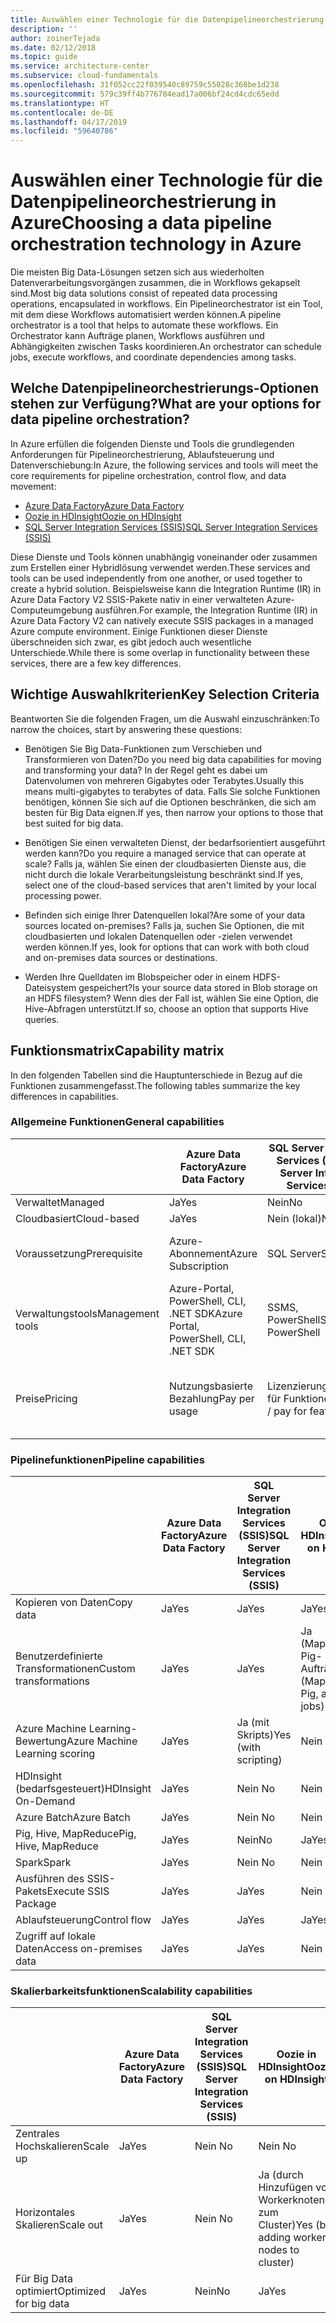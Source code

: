 ```yaml
---
title: Auswählen einer Technologie für die Datenpipelineorchestrierung
description: ''
author: zoinerTejada
ms.date: 02/12/2018
ms.topic: guide
ms.service: architecture-center
ms.subservice: cloud-fundamentals
ms.openlocfilehash: 31f052cc22f039540c89759c55028c368be1d238
ms.sourcegitcommit: 579c39ff4b776704ead17a006bf24cd4cdc65edd
ms.translationtype: HT
ms.contentlocale: de-DE
ms.lasthandoff: 04/17/2019
ms.locfileid: "59640786"
---
```

# <a name="choosing-a-data-pipeline-orchestration-technology-in-azure"></a><span data-ttu-id="8f9fe-102">Auswählen einer Technologie für die Datenpipelineorchestrierung in Azure</span><span class="sxs-lookup"><span data-stu-id="8f9fe-102">Choosing a data pipeline orchestration technology in Azure</span></span>

<span data-ttu-id="8f9fe-103">Die meisten Big Data-Lösungen setzen sich aus wiederholten Datenverarbeitungsvorgängen zusammen, die in Workflows gekapselt sind.</span><span class="sxs-lookup"><span data-stu-id="8f9fe-103">Most big data solutions consist of repeated data processing operations, encapsulated in workflows.</span></span> <span data-ttu-id="8f9fe-104">Ein Pipelineorchestrator ist ein Tool, mit dem diese Workflows automatisiert werden können.</span><span class="sxs-lookup"><span data-stu-id="8f9fe-104">A pipeline orchestrator is a tool that helps to automate these workflows.</span></span> <span data-ttu-id="8f9fe-105">Ein Orchestrator kann Aufträge planen, Workflows ausführen und Abhängigkeiten zwischen Tasks koordinieren.</span><span class="sxs-lookup"><span data-stu-id="8f9fe-105">An orchestrator can schedule jobs, execute workflows, and coordinate dependencies among tasks.</span></span>

## <a name="what-are-your-options-for-data-pipeline-orchestration"></a><span data-ttu-id="8f9fe-106">Welche Datenpipelineorchestrierungs-Optionen stehen zur Verfügung?</span><span class="sxs-lookup"><span data-stu-id="8f9fe-106">What are your options for data pipeline orchestration?</span></span>

<span data-ttu-id="8f9fe-107">In Azure erfüllen die folgenden Dienste und Tools die grundlegenden Anforderungen für Pipelineorchestrierung, Ablaufsteuerung und Datenverschiebung:</span><span class="sxs-lookup"><span data-stu-id="8f9fe-107">In Azure, the following services and tools will meet the core requirements for pipeline orchestration, control flow, and data movement:</span></span>

- [<span data-ttu-id="8f9fe-108">Azure Data Factory</span><span class="sxs-lookup"><span data-stu-id="8f9fe-108">Azure Data Factory</span></span>](/azure/data-factory/)
- [<span data-ttu-id="8f9fe-109">Oozie in HDInsight</span><span class="sxs-lookup"><span data-stu-id="8f9fe-109">Oozie on HDInsight</span></span>](/azure/hdinsight/hdinsight-use-oozie-linux-mac)
- [<span data-ttu-id="8f9fe-110">SQL Server Integration Services (SSIS)</span><span class="sxs-lookup"><span data-stu-id="8f9fe-110">SQL Server Integration Services (SSIS)</span></span>](/sql/integration-services/sql-server-integration-services)

<span data-ttu-id="8f9fe-111">Diese Dienste und Tools können unabhängig voneinander oder zusammen zum Erstellen einer Hybridlösung verwendet werden.</span><span class="sxs-lookup"><span data-stu-id="8f9fe-111">These services and tools can be used independently from one another, or used together to create a hybrid solution.</span></span> <span data-ttu-id="8f9fe-112">Beispielsweise kann die Integration Runtime (IR) in Azure Data Factory V2 SSIS-Pakete nativ in einer verwalteten Azure-Computeumgebung ausführen.</span><span class="sxs-lookup"><span data-stu-id="8f9fe-112">For example, the Integration Runtime (IR) in Azure Data Factory V2 can natively execute SSIS packages in a managed Azure compute environment.</span></span> <span data-ttu-id="8f9fe-113">Einige Funktionen dieser Dienste überschneiden sich zwar, es gibt jedoch auch wesentliche Unterschiede.</span><span class="sxs-lookup"><span data-stu-id="8f9fe-113">While there is some overlap in functionality between these services, there are a few key differences.</span></span>

## <a name="key-selection-criteria"></a><span data-ttu-id="8f9fe-114">Wichtige Auswahlkriterien</span><span class="sxs-lookup"><span data-stu-id="8f9fe-114">Key Selection Criteria</span></span>

<span data-ttu-id="8f9fe-115">Beantworten Sie die folgenden Fragen, um die Auswahl einzuschränken:</span><span class="sxs-lookup"><span data-stu-id="8f9fe-115">To narrow the choices, start by answering these questions:</span></span>

- <span data-ttu-id="8f9fe-116">Benötigen Sie Big Data-Funktionen zum Verschieben und Transformieren von Daten?</span><span class="sxs-lookup"><span data-stu-id="8f9fe-116">Do you need big data capabilities for moving and transforming your data?</span></span> <span data-ttu-id="8f9fe-117">In der Regel geht es dabei um Datenvolumen von mehreren Gigabytes oder Terabytes.</span><span class="sxs-lookup"><span data-stu-id="8f9fe-117">Usually this means multi-gigabytes to terabytes of data.</span></span> <span data-ttu-id="8f9fe-118">Falls Sie solche Funktionen benötigen, können Sie sich auf die Optionen beschränken, die sich am besten für Big Data eignen.</span><span class="sxs-lookup"><span data-stu-id="8f9fe-118">If yes, then narrow your options to those that best suited for big data.</span></span>

- <span data-ttu-id="8f9fe-119">Benötigen Sie einen verwalteten Dienst, der bedarfsorientiert ausgeführt werden kann?</span><span class="sxs-lookup"><span data-stu-id="8f9fe-119">Do you require a managed service that can operate at scale?</span></span> <span data-ttu-id="8f9fe-120">Falls ja, wählen Sie einen der cloudbasierten Dienste aus, die nicht durch die lokale Verarbeitungsleistung beschränkt sind.</span><span class="sxs-lookup"><span data-stu-id="8f9fe-120">If yes, select one of the cloud-based services that aren't limited by your local processing power.</span></span>

- <span data-ttu-id="8f9fe-121">Befinden sich einige Ihrer Datenquellen lokal?</span><span class="sxs-lookup"><span data-stu-id="8f9fe-121">Are some of your data sources located on-premises?</span></span> <span data-ttu-id="8f9fe-122">Falls ja, suchen Sie Optionen, die mit cloudbasierten und lokalen Datenquellen oder -zielen verwendet werden können.</span><span class="sxs-lookup"><span data-stu-id="8f9fe-122">If yes, look for options that can work with both cloud and on-premises data sources or destinations.</span></span>

- <span data-ttu-id="8f9fe-123">Werden Ihre Quelldaten im Blobspeicher oder in einem HDFS-Dateisystem gespeichert?</span><span class="sxs-lookup"><span data-stu-id="8f9fe-123">Is your source data stored in Blob storage on an HDFS filesystem?</span></span> <span data-ttu-id="8f9fe-124">Wenn dies der Fall ist, wählen Sie eine Option, die Hive-Abfragen unterstützt.</span><span class="sxs-lookup"><span data-stu-id="8f9fe-124">If so, choose an option that supports Hive queries.</span></span>

## <a name="capability-matrix"></a><span data-ttu-id="8f9fe-125">Funktionsmatrix</span><span class="sxs-lookup"><span data-stu-id="8f9fe-125">Capability matrix</span></span>

<span data-ttu-id="8f9fe-126">In den folgenden Tabellen sind die Hauptunterschiede in Bezug auf die Funktionen zusammengefasst.</span><span class="sxs-lookup"><span data-stu-id="8f9fe-126">The following tables summarize the key differences in capabilities.</span></span>

### <a name="general-capabilities"></a><span data-ttu-id="8f9fe-127">Allgemeine Funktionen</span><span class="sxs-lookup"><span data-stu-id="8f9fe-127">General capabilities</span></span>

| | <span data-ttu-id="8f9fe-128">Azure Data Factory</span><span class="sxs-lookup"><span data-stu-id="8f9fe-128">Azure Data Factory</span></span> | <span data-ttu-id="8f9fe-129">SQL Server Integration Services (SSIS)</span><span class="sxs-lookup"><span data-stu-id="8f9fe-129">SQL Server Integration Services (SSIS)</span></span> | <span data-ttu-id="8f9fe-130">Oozie in HDInsight</span><span class="sxs-lookup"><span data-stu-id="8f9fe-130">Oozie on HDInsight</span></span>
| --- | --- | --- | --- |
| <span data-ttu-id="8f9fe-131">Verwaltet</span><span class="sxs-lookup"><span data-stu-id="8f9fe-131">Managed</span></span> | <span data-ttu-id="8f9fe-132">Ja</span><span class="sxs-lookup"><span data-stu-id="8f9fe-132">Yes</span></span> | <span data-ttu-id="8f9fe-133">Nein</span><span class="sxs-lookup"><span data-stu-id="8f9fe-133">No</span></span> | <span data-ttu-id="8f9fe-134">Ja</span><span class="sxs-lookup"><span data-stu-id="8f9fe-134">Yes</span></span> |
| <span data-ttu-id="8f9fe-135">Cloudbasiert</span><span class="sxs-lookup"><span data-stu-id="8f9fe-135">Cloud-based</span></span> | <span data-ttu-id="8f9fe-136">Ja</span><span class="sxs-lookup"><span data-stu-id="8f9fe-136">Yes</span></span> | <span data-ttu-id="8f9fe-137">Nein (lokal)</span><span class="sxs-lookup"><span data-stu-id="8f9fe-137">No (local)</span></span> | <span data-ttu-id="8f9fe-138">Ja</span><span class="sxs-lookup"><span data-stu-id="8f9fe-138">Yes</span></span> |
| <span data-ttu-id="8f9fe-139">Voraussetzung</span><span class="sxs-lookup"><span data-stu-id="8f9fe-139">Prerequisite</span></span> | <span data-ttu-id="8f9fe-140">Azure-Abonnement</span><span class="sxs-lookup"><span data-stu-id="8f9fe-140">Azure Subscription</span></span> | <span data-ttu-id="8f9fe-141">SQL Server</span><span class="sxs-lookup"><span data-stu-id="8f9fe-141">SQL Server</span></span>  | <span data-ttu-id="8f9fe-142">Azure-Abonnement, HDInsight-Cluster</span><span class="sxs-lookup"><span data-stu-id="8f9fe-142">Azure Subscription, HDInsight cluster</span></span> |
| <span data-ttu-id="8f9fe-143">Verwaltungstools</span><span class="sxs-lookup"><span data-stu-id="8f9fe-143">Management tools</span></span> | <span data-ttu-id="8f9fe-144">Azure-Portal, PowerShell, CLI, .NET SDK</span><span class="sxs-lookup"><span data-stu-id="8f9fe-144">Azure Portal, PowerShell, CLI, .NET SDK</span></span> | <span data-ttu-id="8f9fe-145">SSMS, PowerShell</span><span class="sxs-lookup"><span data-stu-id="8f9fe-145">SSMS, PowerShell</span></span> | <span data-ttu-id="8f9fe-146">Bash-Shell, Oozie-REST-API, Oozie-Webbenutzeroberfläche</span><span class="sxs-lookup"><span data-stu-id="8f9fe-146">Bash shell, Oozie REST API, Oozie web UI</span></span> |
| <span data-ttu-id="8f9fe-147">Preise</span><span class="sxs-lookup"><span data-stu-id="8f9fe-147">Pricing</span></span> | <span data-ttu-id="8f9fe-148">Nutzungsbasierte Bezahlung</span><span class="sxs-lookup"><span data-stu-id="8f9fe-148">Pay per usage</span></span> | <span data-ttu-id="8f9fe-149">Lizenzierung/Bezahlung für Funktionen</span><span class="sxs-lookup"><span data-stu-id="8f9fe-149">Licensing / pay for features</span></span> | <span data-ttu-id="8f9fe-150">Keine Zusatzgebühren (nur Gebühren für die Ausführung des HDInsight-Clusters)</span><span class="sxs-lookup"><span data-stu-id="8f9fe-150">No additional charge on top of running the HDInsight cluster</span></span> |

### <a name="pipeline-capabilities"></a><span data-ttu-id="8f9fe-151">Pipelinefunktionen</span><span class="sxs-lookup"><span data-stu-id="8f9fe-151">Pipeline capabilities</span></span>

| | <span data-ttu-id="8f9fe-152">Azure Data Factory</span><span class="sxs-lookup"><span data-stu-id="8f9fe-152">Azure Data Factory</span></span> | <span data-ttu-id="8f9fe-153">SQL Server Integration Services (SSIS)</span><span class="sxs-lookup"><span data-stu-id="8f9fe-153">SQL Server Integration Services (SSIS)</span></span> | <span data-ttu-id="8f9fe-154">Oozie in HDInsight</span><span class="sxs-lookup"><span data-stu-id="8f9fe-154">Oozie on HDInsight</span></span>
| --- | --- | --- | --- |
| <span data-ttu-id="8f9fe-155">Kopieren von Daten</span><span class="sxs-lookup"><span data-stu-id="8f9fe-155">Copy data</span></span> | <span data-ttu-id="8f9fe-156">Ja</span><span class="sxs-lookup"><span data-stu-id="8f9fe-156">Yes</span></span> | <span data-ttu-id="8f9fe-157">Ja</span><span class="sxs-lookup"><span data-stu-id="8f9fe-157">Yes</span></span> | <span data-ttu-id="8f9fe-158">Ja</span><span class="sxs-lookup"><span data-stu-id="8f9fe-158">Yes</span></span> |
| <span data-ttu-id="8f9fe-159">Benutzerdefinierte Transformationen</span><span class="sxs-lookup"><span data-stu-id="8f9fe-159">Custom transformations</span></span> | <span data-ttu-id="8f9fe-160">Ja</span><span class="sxs-lookup"><span data-stu-id="8f9fe-160">Yes</span></span> | <span data-ttu-id="8f9fe-161">Ja</span><span class="sxs-lookup"><span data-stu-id="8f9fe-161">Yes</span></span> | <span data-ttu-id="8f9fe-162">Ja (MapReduce-, Pig- und Hive-Aufträge)</span><span class="sxs-lookup"><span data-stu-id="8f9fe-162">Yes (MapReduce, Pig, and Hive jobs)</span></span> |
| <span data-ttu-id="8f9fe-163">Azure Machine Learning-Bewertung</span><span class="sxs-lookup"><span data-stu-id="8f9fe-163">Azure Machine Learning scoring</span></span> | <span data-ttu-id="8f9fe-164">Ja</span><span class="sxs-lookup"><span data-stu-id="8f9fe-164">Yes</span></span> | <span data-ttu-id="8f9fe-165">Ja (mit Skripts)</span><span class="sxs-lookup"><span data-stu-id="8f9fe-165">Yes (with scripting)</span></span> | <span data-ttu-id="8f9fe-166">Nein </span><span class="sxs-lookup"><span data-stu-id="8f9fe-166">No</span></span> |
| <span data-ttu-id="8f9fe-167">HDInsight (bedarfsgesteuert)</span><span class="sxs-lookup"><span data-stu-id="8f9fe-167">HDInsight On-Demand</span></span> | <span data-ttu-id="8f9fe-168">Ja</span><span class="sxs-lookup"><span data-stu-id="8f9fe-168">Yes</span></span> | <span data-ttu-id="8f9fe-169">Nein </span><span class="sxs-lookup"><span data-stu-id="8f9fe-169">No</span></span> | <span data-ttu-id="8f9fe-170">Nein </span><span class="sxs-lookup"><span data-stu-id="8f9fe-170">No</span></span> |
| <span data-ttu-id="8f9fe-171">Azure Batch</span><span class="sxs-lookup"><span data-stu-id="8f9fe-171">Azure Batch</span></span> | <span data-ttu-id="8f9fe-172">Ja</span><span class="sxs-lookup"><span data-stu-id="8f9fe-172">Yes</span></span> | <span data-ttu-id="8f9fe-173">Nein </span><span class="sxs-lookup"><span data-stu-id="8f9fe-173">No</span></span> | <span data-ttu-id="8f9fe-174">Nein </span><span class="sxs-lookup"><span data-stu-id="8f9fe-174">No</span></span> |
| <span data-ttu-id="8f9fe-175">Pig, Hive, MapReduce</span><span class="sxs-lookup"><span data-stu-id="8f9fe-175">Pig, Hive, MapReduce</span></span> | <span data-ttu-id="8f9fe-176">Ja</span><span class="sxs-lookup"><span data-stu-id="8f9fe-176">Yes</span></span> | <span data-ttu-id="8f9fe-177">Nein</span><span class="sxs-lookup"><span data-stu-id="8f9fe-177">No</span></span> | <span data-ttu-id="8f9fe-178">Ja</span><span class="sxs-lookup"><span data-stu-id="8f9fe-178">Yes</span></span> |
| <span data-ttu-id="8f9fe-179">Spark</span><span class="sxs-lookup"><span data-stu-id="8f9fe-179">Spark</span></span> | <span data-ttu-id="8f9fe-180">Ja</span><span class="sxs-lookup"><span data-stu-id="8f9fe-180">Yes</span></span> | <span data-ttu-id="8f9fe-181">Nein </span><span class="sxs-lookup"><span data-stu-id="8f9fe-181">No</span></span> | <span data-ttu-id="8f9fe-182">Nein </span><span class="sxs-lookup"><span data-stu-id="8f9fe-182">No</span></span> |
| <span data-ttu-id="8f9fe-183">Ausführen des SSIS-Pakets</span><span class="sxs-lookup"><span data-stu-id="8f9fe-183">Execute SSIS Package</span></span> | <span data-ttu-id="8f9fe-184">Ja</span><span class="sxs-lookup"><span data-stu-id="8f9fe-184">Yes</span></span> | <span data-ttu-id="8f9fe-185">Ja</span><span class="sxs-lookup"><span data-stu-id="8f9fe-185">Yes</span></span> | <span data-ttu-id="8f9fe-186">Nein </span><span class="sxs-lookup"><span data-stu-id="8f9fe-186">No</span></span> |
| <span data-ttu-id="8f9fe-187">Ablaufsteuerung</span><span class="sxs-lookup"><span data-stu-id="8f9fe-187">Control flow</span></span> | <span data-ttu-id="8f9fe-188">Ja</span><span class="sxs-lookup"><span data-stu-id="8f9fe-188">Yes</span></span> | <span data-ttu-id="8f9fe-189">Ja</span><span class="sxs-lookup"><span data-stu-id="8f9fe-189">Yes</span></span> | <span data-ttu-id="8f9fe-190">Ja</span><span class="sxs-lookup"><span data-stu-id="8f9fe-190">Yes</span></span> |
| <span data-ttu-id="8f9fe-191">Zugriff auf lokale Daten</span><span class="sxs-lookup"><span data-stu-id="8f9fe-191">Access on-premises data</span></span> | <span data-ttu-id="8f9fe-192">Ja</span><span class="sxs-lookup"><span data-stu-id="8f9fe-192">Yes</span></span> | <span data-ttu-id="8f9fe-193">Ja</span><span class="sxs-lookup"><span data-stu-id="8f9fe-193">Yes</span></span> | <span data-ttu-id="8f9fe-194">Nein </span><span class="sxs-lookup"><span data-stu-id="8f9fe-194">No</span></span> |

### <a name="scalability-capabilities"></a><span data-ttu-id="8f9fe-195">Skalierbarkeitsfunktionen</span><span class="sxs-lookup"><span data-stu-id="8f9fe-195">Scalability capabilities</span></span>

| | <span data-ttu-id="8f9fe-196">Azure Data Factory</span><span class="sxs-lookup"><span data-stu-id="8f9fe-196">Azure Data Factory</span></span> | <span data-ttu-id="8f9fe-197">SQL Server Integration Services (SSIS)</span><span class="sxs-lookup"><span data-stu-id="8f9fe-197">SQL Server Integration Services (SSIS)</span></span> | <span data-ttu-id="8f9fe-198">Oozie in HDInsight</span><span class="sxs-lookup"><span data-stu-id="8f9fe-198">Oozie on HDInsight</span></span>
| --- | --- | --- | --- |
| <span data-ttu-id="8f9fe-199">Zentrales Hochskalieren</span><span class="sxs-lookup"><span data-stu-id="8f9fe-199">Scale up</span></span> | <span data-ttu-id="8f9fe-200">Ja</span><span class="sxs-lookup"><span data-stu-id="8f9fe-200">Yes</span></span> | <span data-ttu-id="8f9fe-201">Nein </span><span class="sxs-lookup"><span data-stu-id="8f9fe-201">No</span></span> | <span data-ttu-id="8f9fe-202">Nein </span><span class="sxs-lookup"><span data-stu-id="8f9fe-202">No</span></span> |
| <span data-ttu-id="8f9fe-203">Horizontales Skalieren</span><span class="sxs-lookup"><span data-stu-id="8f9fe-203">Scale out</span></span> | <span data-ttu-id="8f9fe-204">Ja</span><span class="sxs-lookup"><span data-stu-id="8f9fe-204">Yes</span></span> | <span data-ttu-id="8f9fe-205">Nein </span><span class="sxs-lookup"><span data-stu-id="8f9fe-205">No</span></span> | <span data-ttu-id="8f9fe-206">Ja (durch Hinzufügen von Workerknoten zum Cluster)</span><span class="sxs-lookup"><span data-stu-id="8f9fe-206">Yes (by adding worker nodes to cluster)</span></span> |
| <span data-ttu-id="8f9fe-207">Für Big Data optimiert</span><span class="sxs-lookup"><span data-stu-id="8f9fe-207">Optimized for big data</span></span> | <span data-ttu-id="8f9fe-208">Ja</span><span class="sxs-lookup"><span data-stu-id="8f9fe-208">Yes</span></span> | <span data-ttu-id="8f9fe-209">Nein</span><span class="sxs-lookup"><span data-stu-id="8f9fe-209">No</span></span> | <span data-ttu-id="8f9fe-210">Ja</span><span class="sxs-lookup"><span data-stu-id="8f9fe-210">Yes</span></span> |
